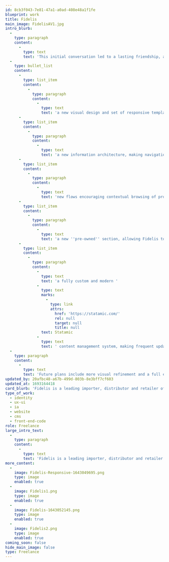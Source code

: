 ```yaml
---
id: 8cb3f043-7e81-47a1-a0ad-408e48a1f1fe
blueprint: work
title: Fidelis
main_image: FidelisAV1.jpg
intro_blurb:
  -
    type: paragraph
    content:
      -
        type: text
        text: 'This initial conversation led to a lasting friendship, and in exchange for a standing discount I made Fidelis a new site, comprised of:'
  -
    type: bullet_list
    content:
      -
        type: list_item
        content:
          -
            type: paragraph
            content:
              -
                type: text
                text: 'a new visual design and set of responsive templates'
      -
        type: list_item
        content:
          -
            type: paragraph
            content:
              -
                type: text
                text: 'a new information architecture, making navigation far more intuitive'
      -
        type: list_item
        content:
          -
            type: paragraph
            content:
              -
                type: text
                text: 'new flows encouraging contextual browsing of products and services (the average visitor now visits upwards of ten pages; in a pandemic, this is as near to an in-store experience of browsing as you could hope for)'
      -
        type: list_item
        content:
          -
            type: paragraph
            content:
              -
                type: text
                text: 'a new ''pre-owned'' section, allowing Fidelis to sell this equipment directly (and forming an addictive incentive for customers to return to the site frequently)'
      -
        type: list_item
        content:
          -
            type: paragraph
            content:
              -
                type: text
                text: 'a fully custom and modern '
              -
                type: text
                marks:
                  -
                    type: link
                    attrs:
                      href: 'https://statamic.com/'
                      rel: null
                      target: null
                      title: null
                text: Statamic
              -
                type: text
                text: ' content management system, making frequent updates effortless.'
  -
    type: paragraph
    content:
      -
        type: text
        text: 'Future plans include more visual refinement and a full eCommerce solution.'
updated_by: 20afbc48-a67b-499d-803b-8e3bff7cf603
updated_at: 1693164418
card_blurb: 'Fidelis is a leading importer, distributor and retailer of high-end ''audiophile'' equipment, based in Nashua, NH'
type_of_work:
  - identity
  - ux-ui
  - ia
  - website
  - cms
  - front-end-code
role: Freelance
large_intro_text:
  -
    type: paragraph
    content:
      -
        type: text
        text: 'Fidelis is a leading importer, distributor and retailer of high-end ''audiophile'' equipment based in Nashua, NH. I was buying a set of speakers there, and while paying happened to mention in passing (to the owner, it turned out) that the store''s existing website didn''t really match up to the quality and aesthetics of the products they sold.'
more_content:
  -
    image: Fidelis-Responsive-1643049695.png
    type: image
    enabled: true
  -
    image: Fidelis1.png
    type: image
    enabled: true
  -
    image: Fidelis-1643052145.png
    type: image
    enabled: true
  -
    image: Fidelis2.png
    type: image
    enabled: true
coming_soon: false
hide_main_image: false
type: Freelance
---
```

